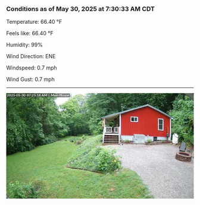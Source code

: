### Conditions as of May 30, 2025 at 7:30:33 AM CDT 

Temperature: 66.40 &deg;F

Feels like: 66.40 &deg;F

Humidity: 99%

Wind Direction: ENE

Windspeed: 0.7 mph

Wind Gust: 0.7 mph

---

<img src="./images/latest.jpeg"/>

